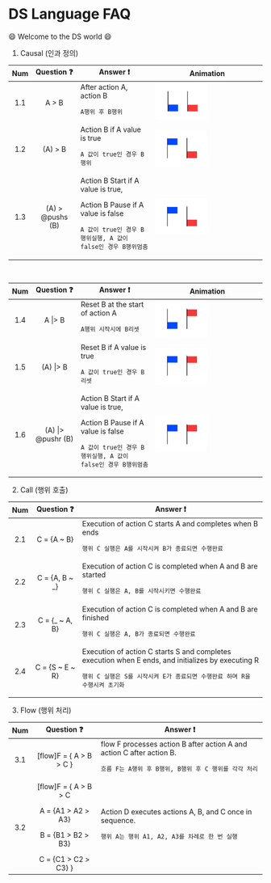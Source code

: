 # DS Language FAQ 

:smile: Welcome to the DS world  :smile:


1. Causal (인과 정의)

| Num | Question :question:  | Answer     :exclamation: | Animation | 
|:--:| :-----: | ---- |  ---- |
|1.1 |A > B | After action A, action B <p>`A행위 후 B행위`|<img src="./img/1.1.gif" width="50%">| 
|1.2 |(A) > B | Action B if A value is true <p>`A 값이 true인 경우 B 행위`|<img src="./img/1.2.gif" width="50%">| 
|1.3 |(A) > @pushs (B) | Action B Start if A value is true, <p> Action B Pause if A value is false <p>`A 값이 true인 경우 B 행위실행, A 값이 false인 경우 B행위멈춤`|<img src="./img/1.3.gif" width="50%">| 

<p>
</BR>

| Num | Question :question:  | Answer     :exclamation: | Animation |
|:--:| :-----: | ---- |  ---- | 
|1.4 |A \|> B | Reset B at the start of action A <p>`A행위 시작시에 B리셋`|<img src="./img/1.4.gif" width="50%">| 
|1.5 |(A) \|> B | Reset B if A value is true <p>`A 값이 true인 경우 B리셋`|<img src="./img/1.5.gif" width="50%">| 
|1.6 |(A) \|> @pushr (B)|Action B Start if A value is true, <p> Action B Pause if A value is false <p>`A 값이 true인 경우 B 행위실행, A 값이 false인 경우 B행위멈춤`|<img src="./img/1.6.gif" width="50%">| 

2. Call (행위 호출)

| Num | Question :question:  | Answer     :exclamation: 
|:--:| :-----: | ---- | 
|2.1 |C = {A ~ B} | Execution of action C starts A and completes when B ends  <p>`행위 C 실행은 A를 시작시켜 B가 종료되면 수행완료`|
|2.2 |C = {A, B ~ _} | Execution of action C is completed when A and B are started  <p>`행위 C 실행은 A, B를 시작시키면 수행완료`|
|2.3 |C = {_ ~ A, B} | Execution of action C is completed when A and B are finished<p>`행위 C 실행은 A, B가 종료되면 수행완료`|
|2.4 |C = {S ~ E ~ R} | Execution of action C starts S and completes execution when E ends, and initializes by executing R<p>`행위 C 실행은 S를 시작시켜 E가 종료되면 수행완료 하며 R을 수행시켜 초기화`

3. Flow  (행위 처리)

| Num | Question :question:  | Answer     :exclamation: 
|:--:| :-----: | ---- | 
|3.1 |[flow]F = { A > B > C } | flow F processes action B after action A and action C after action B.<p>`흐름 F는 A행위 후 B행위, B행위 후 C 행위를 각각 처리`|
|3.2|[flow]F = { A > B > C</p>A = {A1 > A2 > A3}</p>B = {B1 > B2 > B3}</p>C = {C1 > C2 > C3} } | Action D executes actions A, B, and C once in sequence.<p>`행위 A는 행위 A1, A2, A3를 차례로 한 번 실행`|
